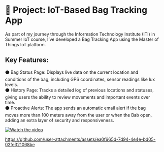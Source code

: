 # 🔧 Project: IoT-Based Bag Tracking App 

As part of my journey through the Information Technology Institute (ITI) in Summer IoT course, I’ve developed a Bag Tracking App using the Master of Things IoT platform.  

## Key Features:
⚫ Bag Status Page: Displays live data on the current location and conditions of the bag, including GPS coordinates, sensor readings like lux levels.  
⚫ History Page: Tracks a detailed log of previous locations and statuses, giving users the ability to review movements and important events over time.  
⚫ Proactive Alerts: The app sends an automatic email alert if the bag moves more than 100 meters away from the user or when the Bab open, adding an extra layer of security and responsiveness.  

[![Watch the video](https://github.com/user-attachments/assets/156a5e4c-05a0-4a98-aedf-8ea96abff2f2)](https://github.com/ms-ferhat/Bag-Tracking/blob/main/Bag_Tracking.mp4)

https://github.com/user-attachments/assets/ea0f665d-7d94-4e4e-bd05-02fe321068be




 
